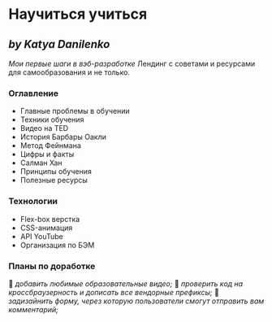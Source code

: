 # Научиться учиться #
## ***by Katya Danilenko***
*Мои первые шаги в вэб-разработке*
Лендинг с советами и ресурсами для самообразования и не только.

### **Оглавление**
* Главные проблемы в обучении
* Техники обучения
* Видео нa TED
* История Барбары Оакли
* Метод Фейнмана
* Цифры и факты
* Салман Хан
* Принципы обучения
* Полезные ресурсы

### **Технологии**
* Flex-box верстка
* CSS-анимация
* API YouTube
* Организация по БЭМ

### **Планы по доработке**
:black_square_button: *добавить любимые образовательные видео;*
:black_square_button: *проверить код на кроссбраузерность и дописать все вендорные префиксы;*
:black_square_button: *задизайнить форму, через которую пользователи смогут отправить вам комментарий;*
